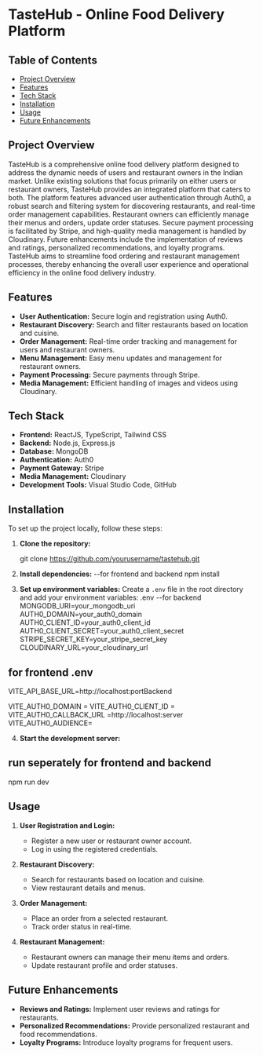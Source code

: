 # TasteHub - Online Food Delivery Platform

## Table of Contents
- [Project Overview](#project-overview)
- [Features](#features)
- [Tech Stack](#tech-stack)
- [Installation](#installation)
- [Usage](#usage)
- [Future Enhancements](#future-enhancements)


## Project Overview
TasteHub is a comprehensive online food delivery platform designed to address the dynamic needs of users and restaurant owners in the Indian market. Unlike existing solutions that focus primarily on either users or restaurant owners, TasteHub provides an integrated platform that caters to both. 
The platform features advanced user authentication through Auth0, a robust search and filtering system for discovering restaurants, and real-time order management capabilities. 
Restaurant owners can efficiently manage their menus and orders, update order statuses.
Secure payment processing is facilitated by Stripe, and high-quality media management is handled by Cloudinary. 
Future enhancements include the implementation of reviews and ratings, personalized recommendations, and loyalty programs.
 TasteHub aims to streamline food ordering and restaurant management processes, thereby enhancing the overall user experience and operational efficiency in the online food delivery industry.

## Features
- **User Authentication:** Secure login and registration using Auth0.
- **Restaurant Discovery:** Search and filter restaurants based on location and cuisine.
- **Order Management:** Real-time order tracking and management for users and restaurant owners.
- **Menu Management:** Easy menu updates and management for restaurant owners.
- **Payment Processing:** Secure payments through Stripe.
- **Media Management:** Efficient handling of images and videos using Cloudinary.

## Tech Stack
- **Frontend:** ReactJS, TypeScript, Tailwind CSS
- **Backend:** Node.js, Express.js
- **Database:** MongoDB
- **Authentication:** Auth0
- **Payment Gateway:** Stripe
- **Media Management:** Cloudinary
- **Development Tools:** Visual Studio Code, GitHub

## Installation
To set up the project locally, follow these steps:

1. **Clone the repository:**
   
   git clone https://github.com/yourusername/tastehub.git
   
   

2. **Install dependencies:**
  --for frontend and backend
   npm install
   

3. **Set up environment variables:**
   Create a `.env` file in the root directory and add your environment variables:
   .env
   --for backend
   MONGODB_URI=your_mongodb_uri
   AUTH0_DOMAIN=your_auth0_domain
   AUTH0_CLIENT_ID=your_auth0_client_id
   AUTH0_CLIENT_SECRET=your_auth0_client_secret
   STRIPE_SECRET_KEY=your_stripe_secret_key
   CLOUDINARY_URL=your_cloudinary_url
  ## for frontend .env
   VITE_API_BASE_URL=http://localhost:portBackend

VITE_AUTH0_DOMAIN =
VITE_AUTH0_CLIENT_ID =
VITE_AUTH0_CALLBACK_URL =http://localhost:server 
VITE_AUTH0_AUDIENCE=

4. **Start the development server:**
## run seperately for frontend and backend 
   npm run dev
   

## Usage
1. **User Registration and Login:**
   - Register a new user or restaurant owner account.
   - Log in using the registered credentials.

2. **Restaurant Discovery:**
   - Search for restaurants based on location and cuisine.
   - View restaurant details and menus.

3. **Order Management:**
   - Place an order from a selected restaurant.
   - Track order status in real-time.

4. **Restaurant Management:**
   - Restaurant owners can manage their menu items and orders.
   - Update restaurant profile and order statuses.


## Future Enhancements
- **Reviews and Ratings:** Implement user reviews and ratings for restaurants.
- **Personalized Recommendations:** Provide personalized restaurant and food recommendations.
- **Loyalty Programs:** Introduce loyalty programs for frequent users.



